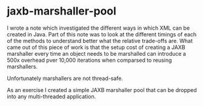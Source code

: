 # jaxb-marshaller-pool

I wrote a note which investigated the different ways in which XML can be created in Java.  Part of this note was to look at the different timings of each of the methods to understand better what the relative trade-offs are.  What came out of this piece of work is that the setup cost of creating a JAXB marshaller every time an object needs to be marshalled can introduce a 500x overhead pver 10,000 iterations when comparsed to reusing marshallers.

Unfortunately marshallers are not thread-safe.

As an exercise I created a simple JAXB marshaller pool that can be dropped into any multi-threaded application.
